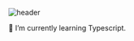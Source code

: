 ![header](https://capsule-render.vercel.app/api?type=waving&color=timeAuto&height=300&section=header&text=Welcome%20to%20my%20GitHub%20page!👋&desc=Feel%20free%20to%20explore%20my%20repositories%20and%20projects.&fontColor=000&fontSize=50)

🌱 I’m currently learning Typescript.

<!--
**ixhsan/ixhsan** is a ✨ _special_ ✨ repository because its `README.md` (this file) appears on your GitHub profile.

Here are some ideas to get you started:

- 🔭 I’m currently working on ...
- 🌱 I’m currently learning ...
- 👯 I’m looking to collaborate on ...
- 🤔 I’m looking for help with ...
- 💬 Ask me about ...
- 📫 How to reach me: ...
- 😄 Pronouns: ...
- ⚡ Fun fact: ...
-->
